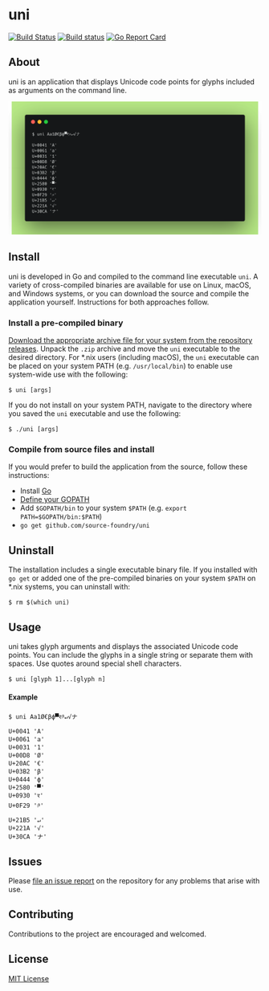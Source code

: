 # uni

[![Build Status](https://semaphoreci.com/api/v1/sourcefoundry/uni/branches/master/badge.svg)](https://semaphoreci.com/sourcefoundry/uni) [![Build status](https://ci.appveyor.com/api/projects/status/1cbesa0qnbqgoj0p/branch/master?svg=true)](https://ci.appveyor.com/project/chrissimpkins/uni/branch/master) [![Go Report Card](https://goreportcard.com/badge/github.com/source-foundry/uni)](https://goreportcard.com/report/github.com/source-foundry/uni)

## About

uni is an application that displays Unicode code points for glyphs included as arguments on the command line.


[![uni Example](https://raw.githubusercontent.com/source-foundry/uni/img/img/carbon-crunch.png)](#)

## Install

uni is developed in Go and compiled to the command line executable `uni`.  A variety of cross-compiled binaries are available for use on Linux, macOS, and Windows systems, or you can download the source and compile the application yourself.  Instructions for both approaches follow.

### Install a pre-compiled binary

[Download the appropriate archive file for your system from the repository releases](https://github.com/source-foundry/uni/releases/latest).  Unpack the `.zip` archive and move the `uni` executable to the desired directory.  For *.nix users (including macOS), the `uni` executable can be placed on your system PATH (e.g. `/usr/local/bin`) to enable use system-wide use with the following:

```
$ uni [args]
```

If you do not install on your system PATH, navigate to the directory where you saved the `uni` executable and use the following:

```
$ ./uni [args]
```

### Compile from source files and install

If you would prefer to build the application from the source, follow these instructions:

- Install [Go](https://golang.org/doc/install)
- [Define your GOPATH](https://github.com/golang/go/wiki/Setting-GOPATH)
- Add `$GOPATH/bin` to your system `$PATH` (e.g. `export PATH=$GOPATH/bin:$PATH`)
- `go get github.com/source-foundry/uni`

## Uninstall

The installation includes a single executable binary file.  If you installed with `go get` or added one of the pre-compiled binaries on your system `$PATH` on *.nix systems, you can uninstall with:

```
$ rm $(which uni)
```

## Usage

uni takes glyph arguments and displays the associated Unicode code points.  You can include the glyphs in a single string or separate them with spaces.  Use quotes around special shell characters.

```
$ uni [glyph 1]...[glyph n]
```

#### Example

```
$ uni Aa1Ø€βф▀र༩↵√ナ
U+0041 'A'
U+0061 'a'
U+0031 '1'
U+00D8 'Ø'
U+20AC '€'
U+03B2 'β'
U+0444 'ф'
U+2580 '▀'
U+0930 'र'
U+0F29 '༩'
U+21B5 '↵'
U+221A '√'
U+30CA 'ナ'
```

## Issues

Please [file an issue report](https://github.com/source-foundry/uni/issues/new) on the repository for any problems that arise with use.

## Contributing

Contributions to the project are encouraged and welcomed.

## License

[MIT License](https://github.com/source-foundry/uni/blob/master/LICENSE)
